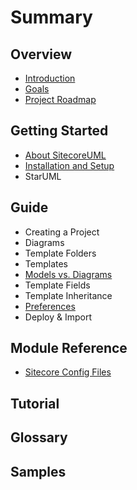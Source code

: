 # Summary

## Overview

* [Introduction](README.md)
* [Goals](project-goal.md)
* [Project Roadmap](chapter1.md)

## Getting Started

* [About SitecoreUML](getting-started/about-sitecoreuml.md)
* [Installation and Setup](getting-started/setup-and-insta.md)
* StarUML

## Guide

* Creating a Project
* Diagrams
* Template Folders
* Templates
* [Models vs. Diagrams](guide/models-vs-diagrams.md)
* Template Fields
* Template Inheritance
* [Preferences](guide/saving-preferences.md)
* Deploy & Import

## Module Reference

* [Sitecore Config Files](guide/sitecore-configuration.md)

## Tutorial

## Glossary

## Samples

